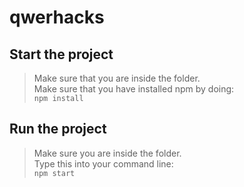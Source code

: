 # qwerhacks

## Start the project
> Make sure that you are inside the folder.\
> Make sure that you have installed npm by doing:\
`npm install`
 
## Run the project
> Make sure you are inside the folder.\
> Type this into your command line:\
`npm start`
